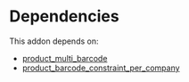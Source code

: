 # Dependencies

This addon depends on:

- [product_multi_barcode](../../odoo-bringout-oca-stock-logistics-barcode-product_multi_barcode)
- [product_barcode_constraint_per_company](../../odoo-bringout-oca-stock-logistics-barcode-product_barcode_constraint_per_company)

